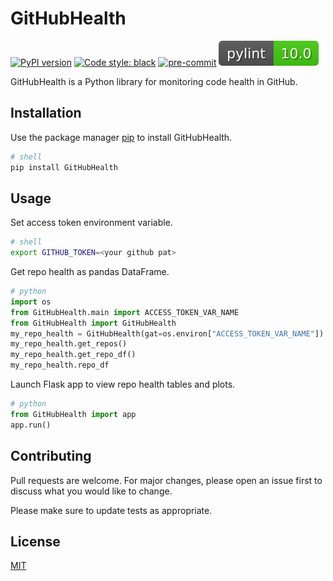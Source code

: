 # GitHubHealth

[![PyPI version](https://badge.fury.io/py/GitHubHealth.svg)](https://badge.fury.io/py/GitHubHealth)
[![Code style: black](https://img.shields.io/badge/code%20style-black-000000.svg)](https://github.com/psf/black)
[![pre-commit](https://img.shields.io/badge/pre--commit-enabled-brightgreen?logo=pre-commit&logoColor=white)](https://github.com/pre-commit/pre-commit)
[![pylint](https://github.com/ckear1989/github/blob/dev/data/pylint.svg)](https://github.com/jongracecox/anybadge)

GitHubHealth is a Python library for monitoring code health in GitHub.

## Installation

Use the package manager [pip](https://pip.pypa.io/en/stable/) to install GitHubHealth.

```bash
# shell
pip install GitHubHealth
```

## Usage
Set access token environment variable.
```bash
# shell
export GITHUB_TOKEN=<your github pat>
```

Get repo health as pandas DataFrame.
```python
# python
import os
from GitHubHealth.main import ACCESS_TOKEN_VAR_NAME
from GitHubHealth import GitHubHealth
my_repo_health = GitHubHealth(gat=os.environ["ACCESS_TOKEN_VAR_NAME"])
my_repo_health.get_repos()
my_repo_health.get_repo_df()
my_repo_health.repo_df
```

Launch Flask app to view repo health tables and plots.

```python
# python
from GitHubHealth import app
app.run()
```

## Contributing
Pull requests are welcome. For major changes, please open an issue first to discuss what you would like to change.

Please make sure to update tests as appropriate.

## License
[MIT](https://choosealicense.com/licenses/mit/)
